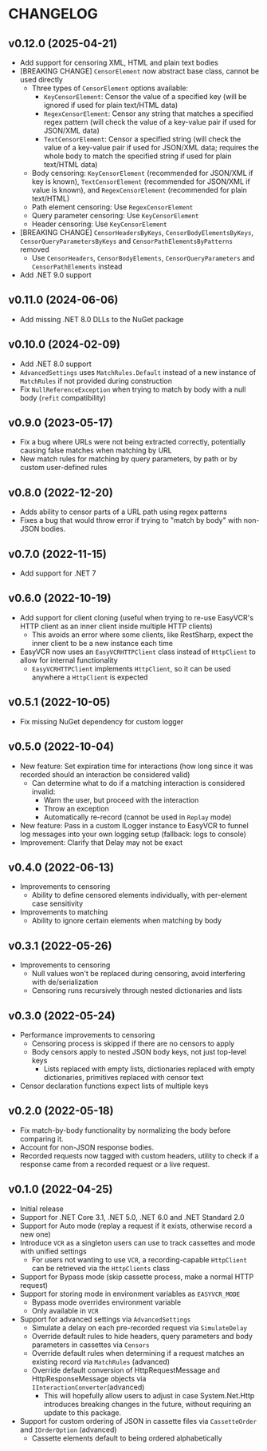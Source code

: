 # CHANGELOG

## v0.12.0 (2025-04-21)

- Add support for censoring XML, HTML and plain text bodies
- [BREAKING CHANGE] `CensorElement` now abstract base class, cannot be used directly
  - Three types of `CensorElement` options available:
    - `KeyCensorElement`: Censor the value of a specified key (will be ignored if used for plain text/HTML data)
    - `RegexCensorElement`: Censor any string that matches a specified regex pattern (will check the value of a key-value pair if used for JSON/XML data)
    - `TextCensorElement`: Censor a specified string (will check the value of a key-value pair if used for JSON/XML data; requires the whole body to match the specified string if used for plain text/HTML data)
  - Body censoring: `KeyCensorElement` (recommended for JSON/XML if key is known), `TextCensorElement` (recommended for JSON/XML if value is known), and `RegexCensorElement` (recommended for plain text/HTML)
  - Path element censoring: Use `RegexCensorElement`
  - Query parameter censoring: Use `KeyCensorElement`
  - Header censoring: Use `KeyCensorElement`
- [BREAKING CHANGE] `CensorHeadersByKeys`, `CensorBodyElementsByKeys`, `CensorQueryParametersByKeys` and `CensorPathElementsByPatterns` removed
  - Use `CensorHeaders`, `CensorBodyElements`, `CensorQueryParameters` and `CensorPathElements` instead
- Add .NET 9.0 support

## v0.11.0 (2024-06-06)

- Add missing .NET 8.0 DLLs to the NuGet package

## v0.10.0 (2024-02-09)

- Add .NET 8.0 support
- `AdvancedSettings` uses `MatchRules.Default` instead of a new instance of `MatchRules` if not provided during construction
- Fix `NullReferenceException` when trying to match by body with a null body (`refit` compatibility)

## v0.9.0 (2023-05-17)

- Fix a bug where URLs were not being extracted correctly, potentially causing false matches when matching by URL
- New match rules for matching by query parameters, by path or by custom user-defined rules

## v0.8.0 (2022-12-20)

- Adds ability to censor parts of a URL path using regex patterns
- Fixes a bug that would throw error if trying to "match by body" with non-JSON bodies.

## v0.7.0 (2022-11-15)

- Add support for .NET 7

## v0.6.0 (2022-10-19)

- Add support for client cloning (useful when trying to re-use EasyVCR's HTTP client as an inner client inside multiple HTTP clients)
  - This avoids an error where some clients, like RestSharp, expect the inner client to be a new instance each time
- EasyVCR now uses an `EasyVCRHTTPClient` class instead of `HttpClient` to allow for internal functionality
  - `EasyVCRHTTPClient` implements `HttpClient`, so it can be used anywhere a `HttpClient` is expected

## v0.5.1 (2022-10-05)

- Fix missing NuGet dependency for custom logger

## v0.5.0 (2022-10-04)

- New feature: Set expiration time for interactions (how long since it was recorded should an interaction be considered valid)
  - Can determine what to do if a matching interaction is considered invalid:
    - Warn the user, but proceed with the interaction
    - Throw an exception
    - Automatically re-record (cannot be used in `Replay` mode)
- New feature: Pass in a custom ILogger instance to EasyVCR to funnel log messages into your own logging setup (fallback: logs to console)
- Improvement: Clarify that Delay may not be exact

## v0.4.0 (2022-06-13)

- Improvements to censoring
  - Ability to define censored elements individually, with per-element case sensitivity
- Improvements to matching
  - Ability to ignore certain elements when matching by body

## v0.3.1 (2022-05-26)

- Improvements to censoring
  - Null values won't be replaced during censoring, avoid interfering with de/serialization
  - Censoring runs recursively through nested dictionaries and lists

## v0.3.0 (2022-05-24)

- Performance improvements to censoring
  - Censoring process is skipped if there are no censors to apply
  - Body censors apply to nested JSON body keys, not just top-level keys
    - Lists replaced with empty lists, dictionaries replaced with empty dictionaries, primitives replaced with censor text
- Censor declaration functions expect lists of multiple keys

## v0.2.0 (2022-05-18)

- Fix match-by-body functionality by normalizing the body before comparing it.
- Account for non-JSON response bodies.
- Recorded requests now tagged with custom headers, utility to check if a response came from a recorded request or a
  live request.

## v0.1.0 (2022-04-25)

- Initial release
- Support for .NET Core 3.1, .NET 5.0, .NET 6.0 and .NET Standard 2.0
- Support for Auto mode (replay a request if it exists, otherwise record a new one)
- Introduce `VCR` as a singleton users can use to track cassettes and mode with unified settings
  - For users not wanting to use `VCR`, a recording-capable `HttpClient` can be retrieved via the `HttpClients` class
- Support for Bypass mode (skip cassette process, make a normal HTTP request)
- Support for storing mode in environment variables as `EASYVCR_MODE`
  - Bypass mode overrides environment variable
  - Only available in `VCR`
- Support for advanced settings via `AdvancedSettings`
  - Simulate a delay on each pre-recorded request via `SimulateDelay`
  - Override default rules to hide headers, query parameters and body parameters in cassettes via `Censors`
  - Override default rules when determining if a request matches an existing record via `MatchRules` (advanced)
  - Override default conversion of HttpRequestMessage and HttpResponseMessage objects via `IInteractionConverter`(advanced)
    - This will hopefully allow users to adjust in case System.Net.Http introduces breaking changes in the future, without requiring an update to this package.
- Support for custom ordering of JSON in cassette files via `CassetteOrder` and `IOrderOption` (advanced)
  - Cassette elements default to being ordered alphabetically
